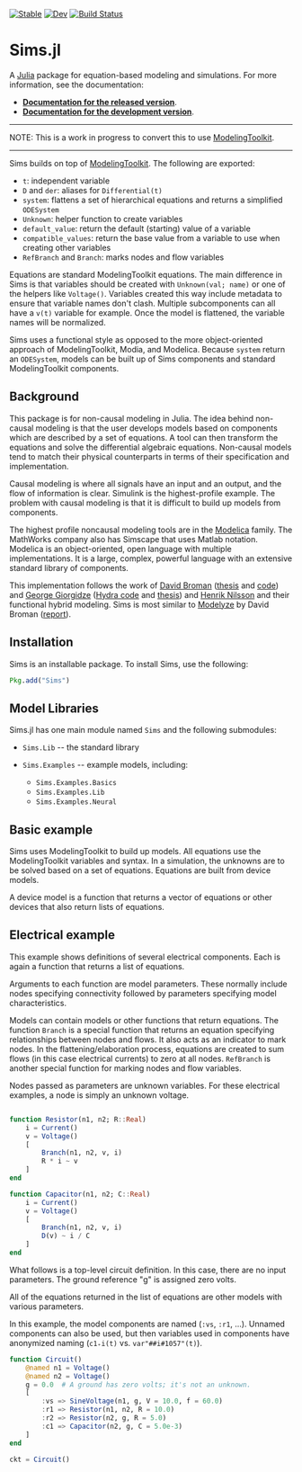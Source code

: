 
[![Stable](https://img.shields.io/badge/docs-stable-blue.svg)](https://tshort.github.io/Sims.jl/stable)
[![Dev](https://img.shields.io/badge/docs-dev-blue.svg)](https://tshort.github.io/Sims.jl/dev)
[![Build Status](https://github.com/tshort/Sims.jl/workflows/CI/badge.svg)](https://github.com/tshort/Sims.jl/actions)

Sims.jl
=======

A [Julia](http://julialang.org) package for equation-based modeling
and simulations. For more information, see the documentation:

* **[Documentation for the released version](https://tshort.github.io/Sims.jl/stable)**.
* **[Documentation for the development version](https://tshort.github.io/Sims.jl/latest)**.

---

NOTE: This is a work in progress to convert this to use [ModelingToolkit](https://mtk.sciml.ai/).

---

Sims builds on top of [ModelingToolkit](https://mtk.sciml.ai/). The following
are exported:

* `t`: independent variable
* `D` and `der`: aliases for `Differential(t)`
* `system`: flattens a set of hierarchical equations and returns a simplified `ODESystem`
* `Unknown`: helper function to create variables
* `default_value`: return the default (starting) value of a variable
* `compatible_values`: return the base value from a variable to use when creating other variables
* `RefBranch` and `Branch`: marks nodes and flow variables

Equations are standard ModelingToolkit equations. The main difference in Sims is
that variables should be created with `Unknown(val; name)` or one of the helpers like `Voltage()`.
Variables created this way include metadata to ensure that variable names don't clash.
Multiple subcomponents can all have a `v(t)` variable for example.
Once the model is flattened, the variable names will be normalized.

Sims uses a functional style as opposed to the more object-oriented
approach of ModelingToolkit, Modia, and Modelica. Because `system`
return an `ODESystem`, models can be built up of Sims components and
standard ModelingToolkit components.


Background
----------

This package is for non-causal modeling in Julia. The idea behind
non-causal modeling is that the user develops models based on
components which are described by a set of equations. A tool can then
transform the equations and solve the differential algebraic
equations. Non-causal models tend to match their physical counterparts
in terms of their specification and implementation.

Causal modeling is where all signals have an input and an output, and
the flow of information is clear. Simulink is the highest-profile
example. The problem with causal modeling is that it is difficult to
build up models from components.

The highest profile noncausal modeling tools are in the
[Modelica](https://www.modelica.org/) family. The MathWorks company also has
Simscape that uses Matlab notation. Modelica is an object-oriented,
open language with multiple implementations. It is a large, complex,
powerful language with an extensive standard library of components.

This implementation follows the work of
[David Broman](http://web.ict.kth.se/~dbro/)
([thesis](http://www.bromans.com/david/publ/thesis-2010-david-broman.pdf)
and [code](http://www.bromans.com/software/mkl/mkl-source-1.0.0.zip))
and [George Giorgidze](http://db.inf.uni-tuebingen.de/team/giorgidze)
([Hydra code](https://github.com/giorgidze/Hydra) and
[thesis](http://db.inf.uni-tuebingen.de/files/giorgidze/phd_thesis.pdf))
and [Henrik Nilsson](http://www.cs.nott.ac.uk/~nhn/) and their
functional hybrid modeling. Sims is most similar to
[Modelyze](https://github.com/david-broman/modelyze) by David Broman
([report](http://www.eecs.berkeley.edu/Pubs/TechRpts/2012/EECS-2012-173.pdf)).

    
Installation
------------

Sims is an installable package. To install Sims, use the following:

```julia
Pkg.add("Sims")
```

Model Libraries
---------------

Sims.jl has one main module named `Sims` and the following submodules:

* `Sims.Lib` -- the standard library

* `Sims.Examples` -- example models, including:
  * `Sims.Examples.Basics`
  * `Sims.Examples.Lib`
  * `Sims.Examples.Neural`

Basic example
-------------

Sims uses ModelingToolkit to build up models. All equations use the
ModelingToolkit variables and syntax.
In a simulation, the unknowns are to be solved based on a set of
equations. Equations are built from device models. 

A device model is a function that returns a vector of equations or
other devices that also return lists of equations. 

Electrical example
------------------

This example shows definitions of several electrical components. Each
is again a function that returns a list of equations. 

Arguments to each function are model parameters. These normally include
nodes specifying connectivity followed by parameters specifying model
characteristics.

Models can contain models or other functions that return equations.
The function `Branch` is a special function that returns an equation
specifying relationships between nodes and flows. It also acts as an
indicator to mark nodes. In the flattening/elaboration process,
equations are created to sum flows (in this case electrical currents)
to zero at all nodes. `RefBranch` is another special function for
marking nodes and flow variables.

Nodes passed as parameters are unknown variables. For these
electrical examples, a node is simply an unknown voltage.
 

```julia

function Resistor(n1, n2; R::Real) 
    i = Current()
    v = Voltage()
    [
        Branch(n1, n2, v, i)
        R * i ~ v
    ]
end

function Capacitor(n1, n2; C::Real) 
    i = Current()
    v = Voltage()
    [
        Branch(n1, n2, v, i)
        D(v) ~ i / C
    ]
end
```

What follows is a top-level circuit definition. In this case,
there are no input parameters. The ground reference "g" is
assigned zero volts.

All of the equations returned in the list of equations are other
models with various parameters.

In this example, the model components are named (`:vs`, `:r1`, ...).
Unnamed components can also be used, but then variables used 
in components have anonymized naming (`c1₊i(t)` vs. `var"##i#1057"(t)`).
   
```julia
function Circuit()
    @named n1 = Voltage()
    @named n2 = Voltage()
    g = 0.0  # A ground has zero volts; it's not an unknown.
    [
        :vs => SineVoltage(n1, g, V = 10.0, f = 60.0)
        :r1 => Resistor(n1, n2, R = 10.0)
        :r2 => Resistor(n2, g, R = 5.0)
        :c1 => Capacitor(n2, g, C = 5.0e-3)
    ]
end

ckt = Circuit()
```

